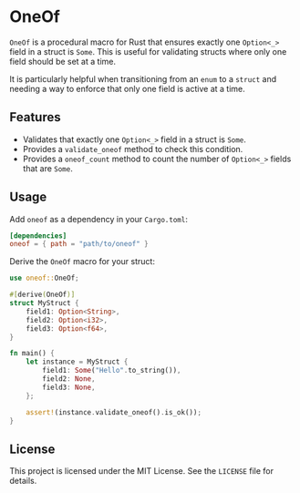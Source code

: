 # OneOf

`OneOf` is a procedural macro for Rust that ensures exactly one `Option<_>` field in a struct is `Some`. This is useful for validating structs where only one field should be set at a time.

It is particularly helpful when transitioning from an `enum` to a `struct` and needing a way to enforce that only one field is active at a time.

## Features

- Validates that exactly one `Option<_>` field in a struct is `Some`.
- Provides a `validate_oneof` method to check this condition.
- Provides a `oneof_count` method to count the number of `Option<_>` fields that are `Some`.

## Usage

Add `oneof` as a dependency in your `Cargo.toml`:

```toml
[dependencies]
oneof = { path = "path/to/oneof" }
```

Derive the `OneOf` macro for your struct:

```rust
use oneof::OneOf;

#[derive(OneOf)]
struct MyStruct {
    field1: Option<String>,
    field2: Option<i32>,
    field3: Option<f64>,
}

fn main() {
    let instance = MyStruct {
        field1: Some("Hello".to_string()),
        field2: None,
        field3: None,
    };

    assert!(instance.validate_oneof().is_ok());
}
```

## License

This project is licensed under the MIT License. See the `LICENSE` file for details.
